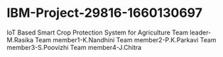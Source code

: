 # IBM-Project-29816-1660130697
IoT Based Smart Crop Protection System for Agriculture
  Team leader-M.Rasika
  Team member1-K.Nandhini
  Team member2-P.K.Parkavi
  Team member3-S.Poovizhi
  Team member4-J.Chitra
